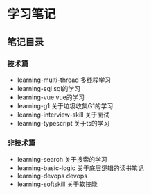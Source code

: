 # 学习笔记

## 笔记目录

### 技术篇

- learning-multi-thread 多线程学习
- learning-sql sql的学习
- learning-vue vue的学习
- learning-g1 关于垃圾收集G1的学习
- learning-interview-skill 关于面试
- learning-typescript 关于ts的学习

### 非技术篇

- learning-search 关于搜索的学习
- learning-basic-logic 关于底层逻辑的读书笔记
- learning-devops devops
- learning-softskill 关于软技能